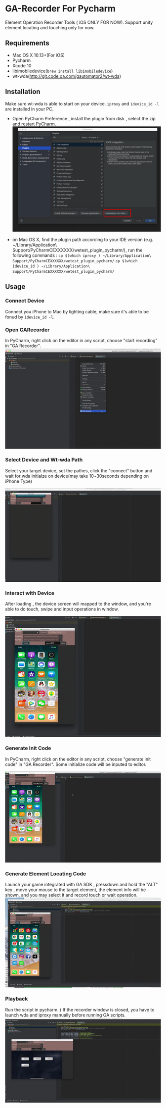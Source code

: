# GA-Recorder For Pycharm 
Element Operation Recorder Tools ( iOS ONLY FOR NOW).
Support unity element locating and touching only for now.

## Requirements
* Mac OS X 10.13+(For iOS)
* Pycharm
* Xcode 10
* libimobiledevice(`brew install libimobiledevice`)
* wt-wda(http://git.code.oa.com/gautomator2/wt-wda)

## Installation
Make sure  wt-wda is able to start on your device. `iproxy` and `idevice_id -l` are installed in your PC.

* Open PyCharm Preference , install the plugin from disk , select the zip and restart PyCharm.
![MacDown Screenshot](pic/plugin_install_steps.png)

* on Mac OS X, find the plugin path according to your IDE version (e.g. ~/Library/Application\ Support/PyCharmCEXXXXXX/wetest_plugin_pycharm/), run the following commands :
`cp $(which iproxy ) ~/Library/Application\ Support/PyCharmCEXXXXXX/wetest_plugin_pycharm/`
`cp $(which idevice_id ) ~/Library/Application\ Support/PyCharmCEXXXXXX/wetest_plugin_pycharm/`


## Usage
### Connect Device
Connect you iPhone to Mac by lighting cable, make sure it's able to be fonud by `idevice_id -l`.
### Open GARecorder 
In PyCharm, right click on the editor in any script, choose "start recording" in "GA Recorder".
![MacDown Screenshot](pic/start_recording.gif)
### Select Device and Wt-wda Path
Select your target device, set the pathes, click the "connect" button and wait for wda initialze on device(may take 10~30seconds depending on iPhone Type)

![MacDown Screenshot](pic/select_device.gif)
### Interact with Device
After loading , the device screen will mapped to the window, and you're able to do touch, swipe and input operations in window. 

![MacDown Screenshot](pic/interaction.gif)
### Generate Init Code
In PyCharm, right click on the editor in any script, choose "generate init code" in "GA Recorder".
Some initialize code will be inputed to editor.

![MacDown Screenshot](pic/init_code.gif)
### Generate Element Locating Code
Launch your game integrated with GA SDK , pressdown and hold the "ALT" key , move your mouse to the target element, the element info will be shown, and you may select it and record touch or wait operation.
![MacDown Screenshot](pic/recording.gif)

### Playback 
Run the script in pycharm. ( If the recorder window is closed, you have to launch wda and iproxy manually before running GA scripts.
![MacDown Screenshot](pic/playback.gif)



